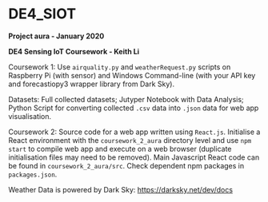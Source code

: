 # DE4_SIOT

**Project aura - January 2020**

**DE4 Sensing IoT Coursework - Keith Li**

Coursework 1: Use `airquality.py` and `weatherRequest.py` scripts on Raspberry Pi (with sensor) and Windows Command-line (with your API key and forecastiopy3 wrapper library from Dark Sky).

Datasets: Full collected datasets; Jutyper Notebook with Data Analysis; Python Script for converting collected `.csv` data into `.json` data for web app visualisation.

Coursework 2: Source code for a web app written using `React.js`. Initialise a React environment with the `coursework_2_aura` directory level and use `npm start` to compile web app and execute on a web browser (duplicate initialisation files may need to be removed). Main Javascript React code can be found in `coursework_2_aura/src`. Check dependent npm packages in `packages.json`.

Weather Data is powered by Dark Sky: https://darksky.net/dev/docs
